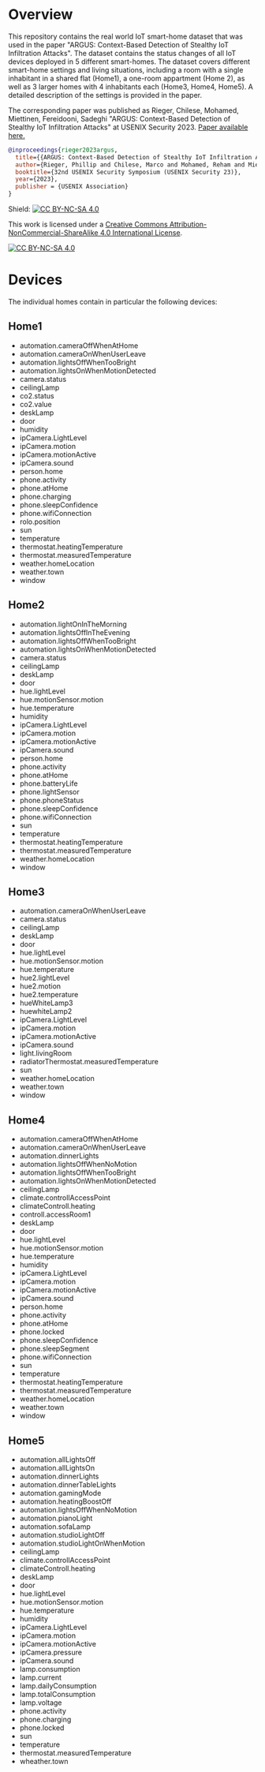# Overview
This repository contains the real world IoT smart-home dataset that was used in the paper "ARGUS: Context-Based Detection of Stealthy IoT Infiltration Attacks". The dataset contains the status changes of all IoT devices deployed in 5 different smart-homes.
The dataset covers different smart-home settings and living situations, including a room with a single inhabitant in a shared flat (Home1), a one-room appartment (Home 2), as well as 3 larger homes with 4 inhabitants each (Home3, Home4, Home5). A detailed description of the settings is provided in the paper.

The corresponding paper was published as Rieger, Chilese, Mohamed, Miettinen, Fereidooni, Sadeghi "ARGUS: Context-Based Detection of Stealthy IoT Infiltration Attacks" at USENIX Security 2023.  [Paper available here.](https://arxiv.org/abs/2302.07589)

```bibtex
@inproceedings{rieger2023argus,
  title={{ARGUS: Context-Based Detection of Stealthy IoT Infiltration Attacks}},
  author={Rieger, Phillip and Chilese, Marco and Mohamed, Reham and Miettinen, Markus and Fereidooni, Hossein and Sadeghi, Ahmad-Reza},
  booktitle={32nd USENIX Security Symposium (USENIX Security 23)},
  year={2023},
  publisher = {USENIX Association}
}
```

Shield: [![CC BY-NC-SA 4.0][cc-by-nc-sa-shield]][cc-by-nc-sa]

This work is licensed under a
[Creative Commons Attribution-NonCommercial-ShareAlike 4.0 International License][cc-by-nc-sa].

[![CC BY-NC-SA 4.0][cc-by-nc-sa-image]][cc-by-nc-sa]

[cc-by-nc-sa]: http://creativecommons.org/licenses/by-nc-sa/4.0/
[cc-by-nc-sa-image]: https://licensebuttons.net/l/by-nc-sa/4.0/88x31.png
[cc-by-nc-sa-shield]: https://img.shields.io/badge/License-CC%20BY--NC--SA%204.0-lightgrey.svg

# Devices
The individual homes contain in particular the following devices:

## Home1
* automation.cameraOffWhenAtHome
* automation.cameraOnWhenUserLeave
* automation.lightsOffWhenTooBright
* automation.lightsOnWhenMotionDetected
* camera.status
* ceilingLamp
* co2.status
* co2.value
* deskLamp
* door
* humidity
* ipCamera.LightLevel
* ipCamera.motion
* ipCamera.motionActive
* ipCamera.sound
* person.home
* phone.activity
* phone.atHome
* phone.charging
* phone.sleepConfidence
* phone.wifiConnection
* rolo.position
* sun
* temperature
* thermostat.heatingTemperature
* thermostat.measuredTemperature
* weather.homeLocation
* weather.town
* window

## Home2
* automation.lightOnInTheMorning
* automation.lightsOffInTheEvening
* automation.lightsOffWhenTooBright
* automation.lightsOnWhenMotionDetected
* camera.status
* ceilingLamp
* deskLamp
* door
* hue.lightLevel
* hue.motionSensor.motion
* hue.temperature
* humidity
* ipCamera.LightLevel
* ipCamera.motion
* ipCamera.motionActive
* ipCamera.sound
* person.home
* phone.activity
* phone.atHome
* phone.batteryLife
* phone.lightSensor
* phone.phoneStatus
* phone.sleepConfidence
* phone.wifiConnection
* sun
* temperature
* thermostat.heatingTemperature
* thermostat.measuredTemperature
* weather.homeLocation
* window

## Home3
* automation.cameraOnWhenUserLeave
* camera.status
* ceilingLamp
* deskLamp
* door
* hue.lightLevel
* hue.motionSensor.motion
* hue.temperature
* hue2.lightLevel
* hue2.motion
* hue2.temperature
* hueWhiteLamp3
* huewhiteLamp2
* ipCamera.LightLevel
* ipCamera.motion
* ipCamera.motionActive
* ipCamera.sound
* light.livingRoom
* radiatorThermostat.measuredTemperature
* sun
* weather.homeLocation
* weather.town
* window

## Home4
* automation.cameraOffWhenAtHome
* automation.cameraOnWhenUserLeave
* automation.dinnerLights
* automation.lightsOffWhenNoMotion
* automation.lightsOffWhenTooBright
* automation.lightsOnWhenMotionDetected
* ceilingLamp
* climate.controllAccessPoint
* climateControll.heating
* controll.accessRoom1
* deskLamp
* door
* hue.lightLevel
* hue.motionSensor.motion
* hue.temperature
* humidity
* ipCamera.LightLevel
* ipCamera.motion
* ipCamera.motionActive
* ipCamera.sound
* person.home
* phone.activity
* phone.atHome
* phone.locked
* phone.sleepConfidence
* phone.sleepSegment
* phone.wifiConnection
* sun
* temperature
* thermostat.heatingTemperature
* thermostat.measuredTemperature
* weather.homeLocation
* weather.town
* window

## Home5
* automation.allLightsOff
* automation.allLightsOn
* automation.dinnerLights
* automation.dinnerTableLights
* automation.gamingMode
* automation.heatingBoostOff
* automation.lightsOffWhenNoMotion
* automation.pianoLight
* automation.sofaLamp
* automation.studioLightOff
* automation.studioLightOnWhenMotion
* ceilingLamp
* climate.controllAccessPoint
* climateControll.heating
* deskLamp
* door
* hue.lightLevel
* hue.motionSensor.motion
* hue.temperature
* humidity
* ipCamera.LightLevel
* ipCamera.motion
* ipCamera.motionActive
* ipCamera.pressure
* ipCamera.sound
* lamp.consumption
* lamp.current
* lamp.dailyConsumption
* lamp.totalConsumption
* lamp.voltage
* phone.activity
* phone.charging
* phone.locked
* sun
* temperature
* thermostat.measuredTemperature
* wheather.town

